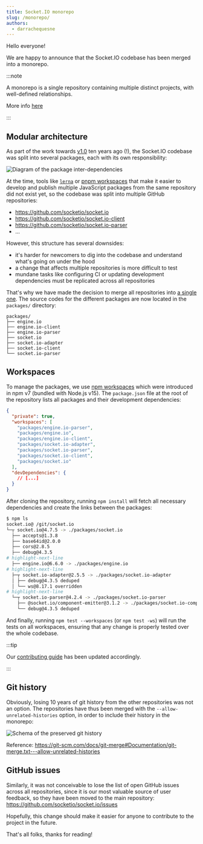 ```yaml
---
title: Socket.IO monorepo
slug: /monorepo/
authors:
  - darrachequesne
---
```


Hello everyone!

We are happy to announce that the Socket.IO codebase has been merged into a monorepo.

<!--truncate-->

:::note

A monorepo is a single repository containing multiple distinct projects, with well-defined relationships.

More info [here](https://monorepo.tools)

:::

## Modular architecture

As part of the work towards [v1.0](/blog/introducing-socket-io-1-0/) ten years ago (!), the Socket.IO codebase was split into several packages, each with its own responsibility:

![Diagram of the package inter-dependencies](/images/blog/monorepo/packages.png)

At the time, tools like [`lerna`](https://lerna.js.org/) or [pnpm workspaces](https://pnpm.io/workspaces) that make it easier to develop and publish multiple JavaScript packages from the same repository did not exist yet, so the codebase was split into multiple GitHub repositories:

- https://github.com/socketio/socket.io
- https://github.com/socketio/socket.io-client
- https://github.com/socketio/socket.io-parser
- ...

However, this structure has several downsides:

- it's harder for newcomers to dig into the codebase and understand what's going on under the hood
- a change that affects multiple repositories is more difficult to test
- mundane tasks like configuring CI or updating development dependencies must be replicated across all repositories

That's why we have made the decision to merge all repositories into [a single one](https://github.com/socketio/socket.io). The source codes for the different packages are now located in the `packages/` directory:

```
packages/
├── engine.io
├── engine.io-client
├── engine.io-parser
├── socket.io
├── socket.io-adapter
├── socket.io-client
└── socket.io-parser
```

## Workspaces

To manage the packages, we use [npm workspaces](https://docs.npmjs.com/cli/v10/using-npm/workspaces) which were introduced in npm v7 (bundled with Node.js v15). The `package.json` file at the root of the repository lists all packages and their development dependencies:

```json title="package.json"
{
  "private": true,
  "workspaces": [
    "packages/engine.io-parser",
    "packages/engine.io",
    "packages/engine.io-client",
    "packages/socket.io-adapter",
    "packages/socket.io-parser",
    "packages/socket.io-client",
    "packages/socket.io"
  ],
  "devDependencies": {
    // [...]
  }
}
```

After cloning the repository, running `npm install` will fetch all necessary dependencies and create the links between the packages:

```bash
$ npm ls
socket.io@ /git/socket.io
└─┬ socket.io@4.7.5 -> ./packages/socket.io
  ├── accepts@1.3.8
  ├── base64id@2.0.0
  ├── cors@2.8.5
  ├── debug@4.3.5
# highlight-next-line
  ├── engine.io@6.6.0 -> ./packages/engine.io
# highlight-next-line
  ├─┬ socket.io-adapter@2.5.5 -> ./packages/socket.io-adapter
  │ ├── debug@4.3.5 deduped
  │ └── ws@8.17.1 overridden
# highlight-next-line
  └─┬ socket.io-parser@4.2.4 -> ./packages/socket.io-parser
    ├── @socket.io/component-emitter@3.1.2 -> ./packages/socket.io-component-emitter
    └── debug@4.3.5 deduped
```

And finally, running `npm test --workspaces` (or `npm test -ws`) will run the tests on all workspaces, ensuring that any change is properly tested over the whole codebase.

:::tip

Our [contributing guide](https://github.com/socketio/socket.io/blob/main/CONTRIBUTING.md) has been updated accordingly.

:::

## Git history

Obviously, losing 10 years of git history from the other repositories was not an option. The repositories have thus been merged with the `--allow-unrelated-histories` option, in order to include their history in the monorepo:

![Schema of the preserved git history](/images/blog/monorepo/git-history.png)

Reference: https://git-scm.com/docs/git-merge#Documentation/git-merge.txt---allow-unrelated-histories

## GitHub issues

Similarly, it was not conceivable to lose the list of open GitHub issues across all repositories, since it is our most valuable source of user feedback, so they have been moved to the main repository: https://github.com/socketio/socket.io/issues

Hopefully, this change should make it easier for anyone to contribute to the project in the future.

That's all folks, thanks for reading!
